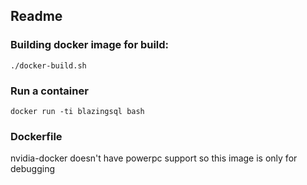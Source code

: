 ## Readme

### Building docker image for build:
```
./docker-build.sh
```

### Run a container
```
docker run -ti blazingsql bash
```

### Dockerfile
nvidia-docker doesn't have powerpc support so this image is only for debugging
